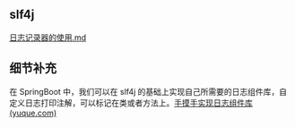 ## slf4j

[日志记录器的使用.md](./日志记录器的使用.md)









## 细节补充

在 SpringBoot 中，我们可以在 slf4j 的基础上实现自己所需要的日志组件库，自定义日志打印注解，可以标记在类或者方法上。[手摸手实现日志组件库 (yuque.com)](https://www.yuque.com/magestack/12306/xbqtshu86z8hq4t2)